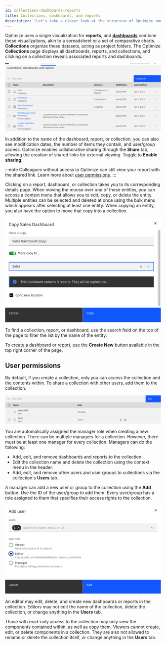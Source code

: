 ```yaml
---
id: collections-dashboards-reports
title: Collections, dashboards, and reports
description: "Let's take a closer look at the structure of Optimize and its permissions."
---
```


Optimize uses a single visualization for **reports**, and **[dashboards](./creating-dashboards.md)** combine these visualizations, akin to a spreadsheet or a set of comparative charts. **Collections** organize these datasets, acting as project folders. The Optimize **Collections** page displays all dashboards, reports, and collections, and clicking on a collection reveals associated reports and dashboards.

![home page](./img/home.png)

In addition to the name of the dashboard, report, or collection, you can also see modification dates, the number of items they contain, and user/group access. Optimize enables collaborative sharing through the **Share** tab, allowing the creation of shared links for external viewing. Toggle to **Enable sharing**.

:::note
Colleagues without access to Optimize can still view your report with the shared link. Learn more about [user permissions](./user-permissions.md).
:::

Clicking on a report, dashboard, or collection takes you to its corresponding details page. When moving the mouse over one of these entities, you can access a context menu that allows you to edit, copy, or delete the entity. Multiple entities can be selected and deleted at once using the bulk menu which appears after selecting at least one entity. When copying an entity, you also have the option to move that copy into a collection.

![copy sales dashboard](./img/copy.png)

To find a collection, report, or dashboard, use the search field on the top of the page to filter the list by the name of the entity.

To [create a dashboard](./creating-dashboards.md) or [report](./creating-reports.md), use the **Create New** button available in the top right corner of the page.

## User permissions

By default, if you create a collection, only you can access the collection and the contents within. To share a collection with other users, add them to the collection.

![users and user groups](./img/users.png)

You are automatically assigned the manager role when creating a new collection. There can be multiple managers for a collection. However, there must be at least one manager for every collection. Managers can do the following:

- Add, edit, and remove dashboards and reports to the collection.
- Edit the collection name and delete the collection using the context menu in the header.
- Add, edit, and remove other users and user groups to collections via the collection's **Users** tab.

A manager can add a new user or group to the collection using the **Add** button. Use the ID of the user/group to add them. Every user/group has a role assigned to them that specifies their access rights to the collection.

![add user or user group](./img/addUser.png)

An editor may edit, delete, and create new dashboards or reports in the collection. Editors may not edit the name of the collection, delete the collection, or change anything in the **Users** tab.

Those with read-only access to the collection may only view the components contained within, as well as copy them. Viewers cannot create, edit, or delete components in a collection. They are also not allowed to rename or delete the collection itself, or change anything in the **Users** tab.
